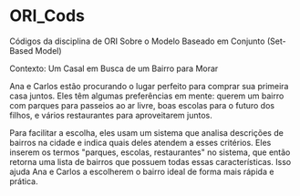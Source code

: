 # ORI_Cods
Códigos da disciplina de ORI Sobre o Modelo Baseado em Conjunto (Set-Based Model) 


Contexto: Um Casal em Busca de um Bairro para Morar

Ana e Carlos estão procurando o lugar perfeito para comprar sua primeira casa juntos. Eles têm algumas preferências em mente: querem um bairro com parques para passeios ao ar livre, boas escolas para o futuro dos filhos, e vários restaurantes para aproveitarem juntos.

Para facilitar a escolha, eles usam um sistema que analisa descrições de bairros na cidade e indica quais deles atendem a esses critérios. Eles inserem os termos "parques, escolas, restaurantes" no sistema, que então retorna uma lista de bairros que possuem todas essas características. Isso ajuda Ana e Carlos a escolherem o bairro ideal de forma mais rápida e prática.


